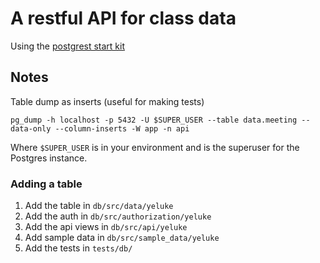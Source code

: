 # A restful API for class data
Using the [postgrest start kit](https://github.com/subzerocloud/postgrest-starter-kit)

## Notes

Table dump as inserts (useful for making tests)
```
pg_dump -h localhost -p 5432 -U $SUPER_USER --table data.meeting --data-only --column-inserts -W app -n api
```

Where `$SUPER_USER` is in your environment and is the superuser for the Postgres instance.

### Adding a table

1. Add the table in  `db/src/data/yeluke`
2. Add the auth in `db/src/authorization/yeluke`
3. Add the api views in `db/src/api/yeluke`
4. Add sample data in `db/src/sample_data/yeluke`
5. Add the tests in `tests/db/`